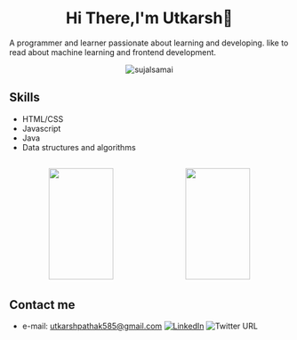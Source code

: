  <h1 align = "center"> Hi There,I'm Utkarsh👋</h1>
<p> A programmer and learner passionate about learning and developing. like to read about machine learning and frontend development. </p>

 
 <p align="center"> <img src="https://komarev.com/ghpvc/?username=utkarsh0308&label=Profile%20views&color=0e75b6&style=flat" alt="sujalsamai" /> </p>

 
 ## Skills
 - HTML/CSS
 - Javascript
 - Java 
 - Data structures and algorithms
 
 ##
 <p align="center">
    <img width="48%" height="200px" src="https://github-readme-stats.vercel.app/api?username=utkarsh0308&show_icons=true&theme=tokyonight&show_icons=true" />
    <img width="48%" height="200px" src="https://github-readme-streak-stats.herokuapp.com/?user=utkarsh0308&theme=tokyonight" />
</p>

## Contact me
- e-mail: utkarshpathak585@gmail.com
[![LinkedIn](https://img.shields.io/badge/LinkedIn-%230077B5.svg?logo=linkedin&logoColor=white)]((https://www.linkedin.com/in/utkarsh-pathak-756026226/)
)
![Twitter URL](https://img.shields.io/twitter/url?style=social&url=https%3A%2F%2Ftwitter.com%2FUtkarsh00346168)
